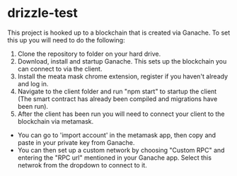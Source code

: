 # drizzle-test


This project is hooked up to a blockchain that is created via Ganache. To set this up you will need to do the following:
1. Clone the repository to folder on your hard drive.
2. Download, install and startup Ganache. This sets up the blockchain you can connect to via the client.
3. Install the meata mask chrome extension, register if you haven't already and log in.
4. Navigate to the client folder and run "npm start" to startup the client (The smart contract has already been compiled and migrations have been run).
5. After the client has been run you will need to connect your client to the blockchain via metamask. 
 - You can go to 'import account' in the metamask app, then copy and paste in your private key from Ganache. 
 - You can then set up a custom network by choosing "Custom RPC" and entering the "RPC url" mentioned in your Ganache app. Select this netwrok from the dropdown to connect to it.
